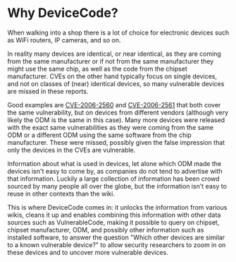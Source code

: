 # Why DeviceCode?

When walking into a shop there is a lot of choice for electronic devices such
as WiFi routers, IP cameras, and so on.

In reality many devices are identical, or near identical, as they are coming
from the same manufacturer or if not from the same manufacturer they might use
the same chip, as well as the code from the chipset manufacturer. CVEs on the
other hand typically focus on single devices, and not on classes of (near)
identical devices, so many vulnerable devices are missed in these reports.

Good examples are [CVE-2006-2560][upnp1] and [CVE-2006-2561][upnp2] that both
cover the same vulnerability, but on devices from different vendors (although
very likely the ODM is the same in this case). Many more devices were released
with the exact same vulnerabilities as they were coming from the same ODM or
a different ODM using the same software from the chip manufacturer. These were
missed, possibly given the false impression that only the devices in the CVEs
are vulnerable.

Information about what is used in devices, let alone which ODM made the devices
isn't easy to come by, as companies do not tend to advertise with that
information. Luckily a large collection of information has been crowd sourced
by many people all over the globe, but the information isn't easy to reuse in
other contexts than the wiki.

This is where DeviceCode comes in: it unlocks the information from various
wikis, cleans it up and enables combining this information with other data
sources such as VulnerableCode, making it possible to query on chipset,
chipset manufacturer, ODM, and possibly other information such as installed
software, to answer the question "Which other devices are similar to a known
vulnerable device?" to allow security researchers to zoom in on these devices
and to uncover more vulnerable devices.

[upnp1]:https://cve.mitre.org/cgi-bin/cvename.cgi?name=CVE-2006-2560
[upnp2]:https://cve.mitre.org/cgi-bin/cvename.cgi?name=CVE-2006-2561
